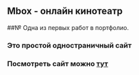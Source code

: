 ## Mbox - онлайн кинотеатр
##№ Одна из первых работ в портфолио.
### Это простой одностраничный сайт
### Посмотреть сайт можно [тут](https://navielon.github.io/mbox_p/)
